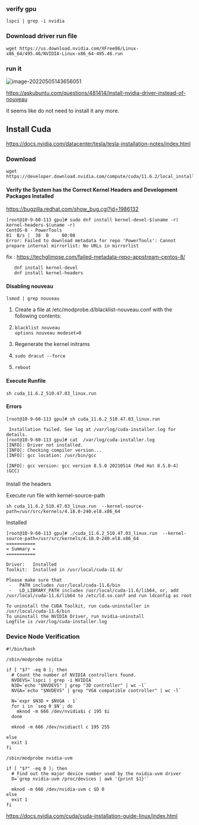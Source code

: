 

### verify gpu



``` shell
lspci | grep -i nvidia
```



### Download driver run file

``` shell
wget https://us.download.nvidia.com/XFree86/Linux-x86_64/495.46/NVIDIA-Linux-x86_64-495.46.run
```



### run it

![image-20220505143656051](/Users/kestrel/developer/nrookie.github.io/collections/gpu/CUDA/image-20220505143656051.png)





https://askubuntu.com/questions/481414/install-nvidia-driver-instead-of-nouveau

it seems like do not need to install it any more.



## Install Cuda



https://docs.nvidia.com/datacenter/tesla/tesla-installation-notes/index.html





### Download

``` shell
wget https://developer.download.nvidia.com/compute/cuda/11.6.2/local_installers/cuda_11.6.2_510.47.03_linux.run
```



#### Verify the System has the Correct Kernel Headers and Development Packages Installed

https://bugzilla.redhat.com/show_bug.cgi?id=1986132



``` shell
[root@10-9-60-113 gpu]# sudo dnf install kernel-devel-$(uname -r) kernel-headers-$(uname -r)
CentOS-8 - PowerTools                                                                                                                                     81  B/s |  38  B     00:00
Error: Failed to download metadata for repo 'PowerTools': Cannot prepare internal mirrorlist: No URLs in mirrorlist
```

fix : https://techglimpse.com/failed-metadata-repo-appstream-centos-8/

``` shell
   dnf install kernel-devel
   dnf install kernel-headers
```





#### Disabling  nouveau



``` shell
lsmod | grep nouveau
```



1. Create a file at /etc/modprobe.d/blacklist-nouveau.conf with the following contents:

2. ``` shell
   blacklist nouveau
   options nouveau modeset=0
   ```

3. Regenerate the kernel initrams

4. ``` shell
   sudo dracut --force
   ```

5. ``` shell
   reboot
   ```





#### Execute Runfile

``` shell
sh cuda_11.6.2_510.47.03_linux.run
```



#### Errors

``` shell
[root@10-9-60-113 gpu]# sh cuda_11.6.2_510.47.03_linux.run

 Installation failed. See log at /var/log/cuda-installer.log for details.
[root@10-9-60-113 gpu]# cat  /var/log/cuda-installer.log
[INFO]: Driver not installed.
[INFO]: Checking compiler version...
[INFO]: gcc location: /usr/bin/gcc

[INFO]: gcc version: gcc version 8.5.0 20210514 (Red Hat 8.5.0-4) (GCC)
```

####

Install the headers



Execute run file with kernel-source-path

``` shell
sh cuda_11.6.2_510.47.03_linux.run  --kernel-source-path=/usr/src/kernels/4.18.0-240.el8.x86_64
```







Installed



``` shell
[root@10-9-60-113 gpu]# ./cuda_11.6.2_510.47.03_linux.run  --kernel-source-path=/usr/src/kernels/4.18.0-240.el8.x86_64
===========
= Summary =
===========

Driver:   Installed
Toolkit:  Installed in /usr/local/cuda-11.6/

Please make sure that
 -   PATH includes /usr/local/cuda-11.6/bin
 -   LD_LIBRARY_PATH includes /usr/local/cuda-11.6/lib64, or, add /usr/local/cuda-11.6/lib64 to /etc/ld.so.conf and run ldconfig as root

To uninstall the CUDA Toolkit, run cuda-uninstaller in /usr/local/cuda-11.6/bin
To uninstall the NVIDIA Driver, run nvidia-uninstall
Logfile is /var/log/cuda-installer.log

```



### Device Node Verification

``` shell
#!/bin/bash

/sbin/modprobe nvidia

if [ "$?" -eq 0 ]; then
  # Count the number of NVIDIA controllers found.
  NVDEVS=`lspci | grep -i NVIDIA`
  N3D=`echo "$NVDEVS" | grep "3D controller" | wc -l`
  NVGA=`echo "$NVDEVS" | grep "VGA compatible controller" | wc -l`

  N=`expr $N3D + $NVGA - 1`
  for i in `seq 0 $N`; do
    mknod -m 666 /dev/nvidia$i c 195 $i
  done

  mknod -m 666 /dev/nvidiactl c 195 255

else
  exit 1
fi

/sbin/modprobe nvidia-uvm

if [ "$?" -eq 0 ]; then
  # Find out the major device number used by the nvidia-uvm driver
  D=`grep nvidia-uvm /proc/devices | awk '{print $1}'`

  mknod -m 666 /dev/nvidia-uvm c $D 0
else
  exit 1
fi
```















https://docs.nvidia.com/cuda/cuda-installation-guide-linux/index.html
